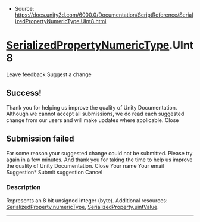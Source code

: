 * Source: https://docs.unity3d.com/6000.0/Documentation/ScriptReference/SerializedPropertyNumericType.UInt8.html

#  [SerializedPropertyNumericType](https://docs.unity3d.com/6000.0/Documentation/ScriptReference/SerializedPropertyNumericType.html).UInt8
Leave feedback
Suggest a change
## Success!
Thank you for helping us improve the quality of Unity Documentation. Although we cannot accept all submissions, we do read each suggested change from our users and will make updates where applicable.
Close
## Submission failed
For some reason your suggested change could not be submitted. Please <a>try again</a> in a few minutes. And thank you for taking the time to help us improve the quality of Unity Documentation.
Close
Your name Your email Suggestion* Submit suggestion
Cancel
### Description
Represents an 8 bit unsigned integer (byte).
Additional resources: [SerializedProperty.numericType](https://docs.unity3d.com/6000.0/Documentation/ScriptReference/SerializedProperty-numericType.html), [SerializedProperty.uintValue](https://docs.unity3d.com/6000.0/Documentation/ScriptReference/SerializedProperty-uintValue.html).
* * *

